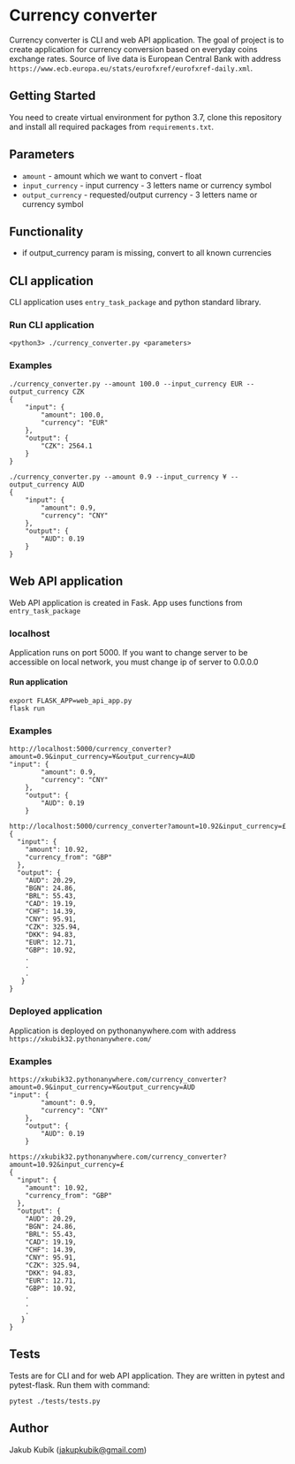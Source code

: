 # Currency converter
Currency converter is CLI and web API application. The goal of project is to create 
application for currency conversion based on everyday coins exchange rates. Source of 
live data is European Central Bank with address ```https://www.ecb.europa.eu/stats/eurofxref/eurofxref-daily.xml```.

## Getting Started
You need to create virtual environment for python 3.7, clone this repository
and install all required packages from ```requirements.txt```.

## Parameters
- `amount` - amount which we want to convert - float
- `input_currency` - input currency - 3 letters name or currency symbol
- `output_currency` - requested/output currency - 3 letters name or currency symbol

## Functionality
- if output_currency param is missing, convert to all known currencies

## CLI application
CLI application uses ```entry_task_package``` and python standard library.

### Run CLI application
```
<python3> ./currency_converter.py <parameters>
```

### Examples 
```
./currency_converter.py --amount 100.0 --input_currency EUR --output_currency CZK
{
    "input": {
        "amount": 100.0,
        "currency": "EUR"
    },
    "output": {
        "CZK": 2564.1
    }
}
```
```
./currency_converter.py --amount 0.9 --input_currency ¥ --output_currency AUD
{
    "input": {
        "amount": 0.9,
        "currency": "CNY"
    },
    "output": {
        "AUD": 0.19
    }
}
```

## Web API application
Web API application is created in Fask. App uses functions from ```entry_task_package```

### localhost
Application runs on port 5000. If you want to change server to be accessible on local network, you 
must change ip of server to 0.0.0.0

#### Run application
```
export FLASK_APP=web_api_app.py
flask run
```

### Examples
```
http://localhost:5000/currency_converter?amount=0.9&input_currency=¥&output_currency=AUD
"input": {
        "amount": 0.9,
        "currency": "CNY"
    },
    "output": {
        "AUD": 0.19
    }
```

```
http://localhost:5000/currency_converter?amount=10.92&input_currency=£
{
  "input": {
    "amount": 10.92,
    "currency_from": "GBP"
  },
  "output": {
    "AUD": 20.29,
    "BGN": 24.86,
    "BRL": 55.43,
    "CAD": 19.19,
    "CHF": 14.39,
    "CNY": 95.91,
    "CZK": 325.94,
    "DKK": 94.83,
    "EUR": 12.71,
    "GBP": 10.92,
    .
    .
    .
   }
}
```


### Deployed application
Application is deployed on pythonanywhere.com with address ```https://xkubik32.pythonanywhere.com/```


### Examples
```
https://xkubik32.pythonanywhere.com/currency_converter?amount=0.9&input_currency=¥&output_currency=AUD
"input": {
        "amount": 0.9,
        "currency": "CNY"
    },
    "output": {
        "AUD": 0.19
    }
```

```
https://xkubik32.pythonanywhere.com/currency_converter?amount=10.92&input_currency=£
{
  "input": {
    "amount": 10.92,
    "currency_from": "GBP"
  },
  "output": {
    "AUD": 20.29,
    "BGN": 24.86,
    "BRL": 55.43,
    "CAD": 19.19,
    "CHF": 14.39,
    "CNY": 95.91,
    "CZK": 325.94,
    "DKK": 94.83,
    "EUR": 12.71,
    "GBP": 10.92,
    .
    .
    .
   }
}
```

## Tests

Tests are for CLI and for web API application. They are written in pytest and
pytest-flask. Run them with command:

```
pytest ./tests/tests.py
```

## Author

Jakub Kubík (jakupkubik@gmail.com)
